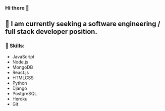 ### Hi there 👋
## 🤔  I am currently seeking a software engineering / full stack developer position.
### 🔭  Skills: 
- JavaScript
- Node.js
- MongoDB
- React.js
- HTMLCSS
- Python
- Django
- PostgreSQL
- Heroku
- Git

<!--
**goodrichbrett/goodrichbrett** is a ✨ _special_ ✨ repository because its `README.md` (this file) appears on your GitHub profile.

Here are some ideas to get you started:

- 🔭 I’m currently working on ...
- 🌱 I’m currently learning ...
- 👯 I’m looking to collaborate on ...
- 🤔 I’m looking for help with ...
- 💬 Ask me about ...
- 📫 How to reach me: ...
- 😄 Pronouns: ...
- ⚡ Fun fact: ...
-->
